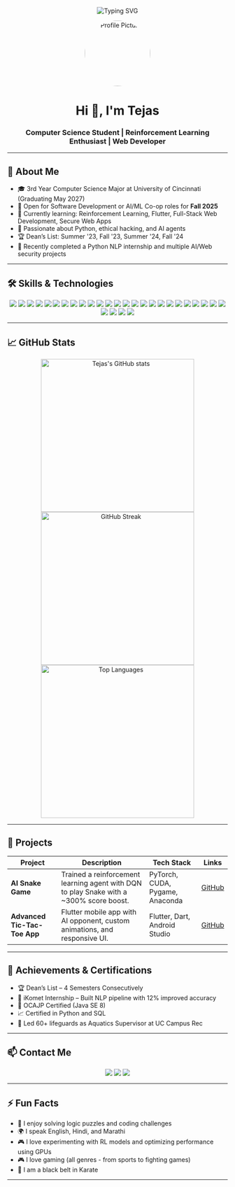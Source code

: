 <!-- Banner or animated GIF -->
<p align="center">
  <img src="https://readme-typing-svg.demolab.com?font=Fira+Code&size=30&pause=1000&color=36BCF7&center=true&vCenter=true&width=800&lines=Hi+%F0%9F%91%8B%2C+I'm+Tejas!;Welcome+to+my+GitHub+Profile!"alt="Typing SVG" />
</p>

<!-- Profile picture -->
<p align="center">
  <img src="https://avatars.githubusercontent.com/u/213232097?s=400&u=98ebf3642750793b20824377c1bdd55a994480b9&v=4" width="150" height="150" style="border-radius:50%;" alt="Profile Picture"/>
</p>

<h1 align="center">Hi 👋, I'm Tejas</h1>
<h3 align="center">Computer Science Student | Reinforcement Learning Enthusiast | Web Developer</h3>

---

## 🚀 About Me

- 🎓 3rd Year Computer Science Major at University of Cincinnati (Graduating May 2027)
- 💼 Open for Software Development or AI/ML Co-op roles for **Fall 2025**
- 🌱 Currently learning: Reinforcement Learning, Flutter, Full-Stack Web Development, Secure Web Apps
- 🧠 Passionate about Python, ethical hacking, and AI agents
- 🏆 Dean’s List: Summer '23, Fall '23, Summer '24, Fall '24
- 🔎 Recently completed a Python NLP internship and multiple AI/Web security projects

---

## 🛠️ Skills & Technologies

<p align="center">
  <img src="https://img.shields.io/badge/-Python-3776AB?style=for-the-badge&logo=python&logoColor=white"/>
  <img src="https://img.shields.io/badge/-Dart-0175C2?style=for-the-badge&logo=dart&logoColor=white"/>
  <img src="https://img.shields.io/badge/-Flutter-02569B?style=for-the-badge&logo=flutter&logoColor=white"/>
  <img src="https://img.shields.io/badge/-JavaScript-F7DF1E?style=for-the-badge&logo=javascript&logoColor=black"/>
  <img src="https://img.shields.io/badge/-C/C++-00599C?style=for-the-badge&logo=c%2B%2B&logoColor=white"/>
  <img src="https://img.shields.io/badge/-PHP-777BB4?style=for-the-badge&logo=php&logoColor=white"/>
  <img src="https://img.shields.io/badge/-SQL-4479A1?style=for-the-badge&logo=mysql&logoColor=white"/>
  <img src="https://img.shields.io/badge/-PyTorch-EE4C2C?style=for-the-badge&logo=pytorch&logoColor=white"/>
  <img src="https://img.shields.io/badge/-SpaCy-09A3D5?style=for-the-badge&logo=spacy&logoColor=white"/>
  <img src="https://img.shields.io/badge/-PowerBI-F2C811?style=for-the-badge&logo=powerbi&logoColor=black"/>
  <img src="https://img.shields.io/badge/-Git-F05032?style=for-the-badge&logo=git&logoColor=white"/>
  <img src="https://img.shields.io/badge/-Pandas-150458?style=for-the-badge&logo=pandas&logoColor=white"/>
  <img src="https://img.shields.io/badge/-NumPy-013243?style=for-the-badge&logo=numpy&logoColor=white"/>
  <img src="https://img.shields.io/badge/-Excel-217346?style=for-the-badge&logo=microsoft-excel&logoColor=white"/>
  <img src="https://img.shields.io/badge/-MATLAB-0076A8?style=for-the-badge&logo=mathworks&logoColor=white"/>
  <img src="https://img.shields.io/badge/-HTML5-E34F26?style=for-the-badge&logo=html5&logoColor=white"/>
  <img src="https://img.shields.io/badge/-CSS3-1572B6?style=for-the-badge&logo=css3&logoColor=white"/>
  <img src="https://img.shields.io/badge/-Scikit--learn-F7931E?style=for-the-badge&logo=scikit-learn&logoColor=white"/>
  <img src="https://img.shields.io/badge/-Matplotlib-11557C?style=for-the-badge&logo=matplotlib&logoColor=white"/>
  <img src="https://img.shields.io/badge/-Anaconda-44A833?style=for-the-badge&logo=anaconda&logoColor=white"/>
  <img src="https://img.shields.io/badge/-Docker-2496ED?style=for-the-badge&logo=docker&logoColor=white"/>
  <img src="https://img.shields.io/badge/-MySQL-4479A1?style=for-the-badge&logo=mysql&logoColor=white"/>
  <img src="https://img.shields.io/badge/-CUDA-76B900?style=for-the-badge&logo=nvidia&logoColor=white"/>
  <img src="https://img.shields.io/badge/-LaTeX-008080?style=for-the-badge&logo=latex&logoColor=white"/>
  <img src="https://img.shields.io/badge/-Windows-0078D6?style=for-the-badge&logo=windows&logoColor=white"/>
  <img src="https://img.shields.io/badge/-Linux-FCC624?style=for-the-badge&logo=linux&logoColor=black"/>
  <img src="https://img.shields.io/badge/-macOS-000000?style=for-the-badge&logo=apple&logoColor=white"/>
  <img src="https://img.shields.io/badge/-VSCode-007ACC?style=for-the-badge&logo=visual-studio-code&logoColor=white"/>
  <img src="https://img.shields.io/badge/-Android%20Studio-3DDC84?style=for-the-badge&logo=android-studio&logoColor=white"/>
</p>

---

## 📈 GitHub Stats

<p align="center">
  <img src="https://github-readme-stats.vercel.app/api?username=ghodketejas&show_icons=true&theme=radical" alt="Tejas's GitHub stats" width="350"/>
  <img src="https://github-readme-streak-stats.herokuapp.com/?user=ghodketejas&theme=radical" alt="GitHub Streak" width="350"/>
  <img src="https://github-readme-stats.vercel.app/api/top-langs/?username=ghodketejas&layout=compact&langs_count=5&theme=radical" alt="Top Languages" width="350"/>
</p>

---

## 💼 Projects

| Project | Description | Tech Stack | Links |
|---------|-------------|------------|-------|
| **AI Snake Game** | Trained a reinforcement learning agent with DQN to play Snake with a ~300% score boost. | PyTorch, CUDA, Pygame, Anaconda | [GitHub](https://github.com/your-repo) |
| **Advanced Tic-Tac-Toe App** | Flutter mobile app with AI opponent, custom animations, and responsive UI. | Flutter, Dart, Android Studio | [GitHub](https://github.com/ghodketejas/advanced_tic_tac_toe) |

---

## 🏅 Achievements & Certifications

- 🏆 Dean’s List – 4 Semesters Consecutively
- 🧪 iKomet Internship – Built NLP pipeline with 12% improved accuracy
- 📜 OCAJP Certified (Java SE 8)
- 📈 Certified in Python and SQL
- 🚨 Led 60+ lifeguards as Aquatics Supervisor at UC Campus Rec

---

## 📫 Contact Me

<p align="center">
  <a href="mailto:ghodketg@mail.uc.edu"><img src="https://img.shields.io/badge/-Email-D14836?style=for-the-badge&logo=gmail&logoColor=white"/></a>
  <a href="https://www.linkedin.com/in/ghodketguc/"><img src="https://img.shields.io/badge/-LinkedIn-0077B5?style=for-the-badge&logo=linkedin&logoColor=white"/></a>
  <a href="https://ghodketejas.github.io/"><img src="https://img.shields.io/badge/-Portfolio-24292E?style=for-the-badge&logo=github&logoColor=white"/></a>
</p>

---

## ⚡ Fun Facts

- 🧩 I enjoy solving logic puzzles and coding challenges
- 🌍 I speak English, Hindi, and Marathi
- 🎮 I love experimenting with RL models and optimizing performance using GPUs
- 🎮 I love gaming (all genres - from sports to fighting games)
- 🥋 I am a black belt in Karate

---

<!-- Thanks for visiting! Let’s connect and collaborate! -->
